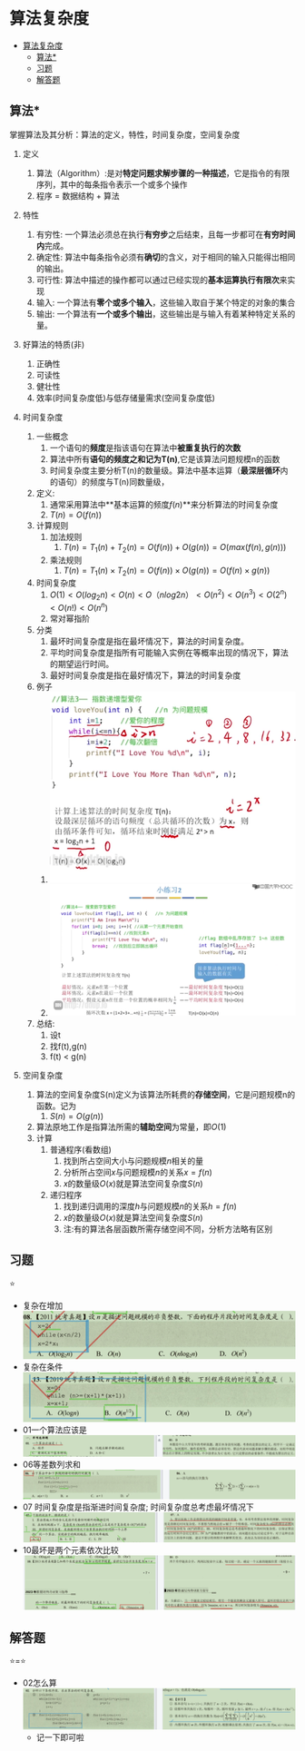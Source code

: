 # 算法复杂度

- [算法复杂度](#算法复杂度)
  - [算法\*](#算法)
  - [习题](#习题)
  - [解答题](#解答题)

## 算法*

掌握算法及其分析：算法的定义，特性，时间复杂度，空间复杂度

1. 定义
   1. 算法（Algorithm）:是对**特定问题求解步骤的一种描述**，它是指令的有限序列，其中的每条指令表示一个或多个操作
   2. 程序 = 数据结构 + 算法

2. 特性
   1. 有穷性: 一个算法必须总在执行**有穷步**之后结束，且每一步都可在**有穷时间内**完成。
   2. 确定性: 算法中每条指令必须有**确切**的含义，对于相同的输入只能得岀相同的输出。
   3. 可行性: 算法中描述的操作都可以通过已经实现的**基本运算执行有限次**来实现
   4. 输入: 一个算法有**零个或多个输入**，这些输入取自于某个特定的对象的集合
   5. 输出: 一个算法有**一个或多个输出**，这些输出是与输入有着某种特定关系的量。

3. 好算法的特质(非)
   1. 正确性
   2. 可读性
   3. 健壮性
   4. 效率(时间复杂度低)与低存储量需求(空间复杂度低)

4. 时间复杂度
   1. 一些概念
      1. 一个语句的**频度**是指该语句在算法中**被重复执行的次数**
      2. 算法中所有**语句的频度之和记为T(n)**,它是该算法问题规模n的函数
      3. 时间复杂度主要分析T(n)的数量级。算法中基本运算（**最深层循环**内的语句）的频度与T(n)同数量级，
   2. 定义:
      1. 通常采用算法中**基本运算的频度$f(n)$**来分析算法的时间复杂度
      2. $T(n) = O(f(n))$
   3. 计算规则
      1. 加法规则
         1. $T(n)=T_1(n)+T_2(n)=O(f(n))+O(g(n))=O(max(f(n),g(n)))$
      2. 乘法规则
         1. $T(n)= T_1(n)×T_2(n)=O(f(n))×O(g(n))= O(f(n)×g(n))$
   4. 时间复杂度
      1. $O(1) < O (log_2n) < O(n) < O（nlog2n）< O (n^2) < O(n^3) < O(2^n) < O(n!) < O(n^n)$
      2. 常对幂指阶
   5. 分类
      1. 最坏时间复杂度是指在最坏情况下，算法的时间复杂度。
      2. 平均时间复杂度是指所有可能输入实例在等概率出现的情况下，算法的期望运行时间。
      3. 最好时间复杂度是指在最好情况下，算法的时间复杂度
   6. 例子
      1. ![20221026214551](https://raw.githubusercontent.com/Logible/Image/main/note_image/20221026214551.png)
      2. ![20221026214736](https://raw.githubusercontent.com/Logible/Image/main/note_image/20221026214736.png)
   7. 总结:
      1. 设t
      2. 找f(t),g(n)
      3. f(t) < g(n)

5. 空间复杂度
   1. 算法的空间复杂度S(n)定义为该算法所耗费的**存储空间**，它是问题规模n的函数。记为
      1. $S(n)=O(g(n))$
   2. 算法原地工作是指算法所需的**辅助空间**为常量，即$O(1)$
   3. 计算
      1. 普通程序(看数组)
         1. 找到所占空间大小与问题规模$n$相关的量
         2. 分析所占空间$x$与问题规模$n$的关系$x=f(n)$
         3. $x$的数量级$O(x)$就是算法空间复杂度$S(n)$
      2. 递归程序
         1. 找到递归调用的深度$h$与问题规模$n$的关系$h=f(n)$
         2. $x$的数量级$O(x)$就是算法空间复杂度$S(n)$
         3. 注:有的算法各层函数所需存储空间不同，分析方法略有区别

## 习题

⭐

- 复杂在增加![20221027215153](https://raw.githubusercontent.com/Logible/Image/main/note_image/20221027215153.png)
- 复杂在条件![20221027215208](https://raw.githubusercontent.com/Logible/Image/main/note_image/20221027215208.png)
- 01一个算法应该是![20221026221305](https://raw.githubusercontent.com/Logible/Image/main/note_image/20221026221305.png)
- 06等差数列求和![20221026221625](https://raw.githubusercontent.com/Logible/Image/main/note_image/20221026221625.png)
- 07 时间复杂度是指渐进时间复杂度; 时间复杂度总考虑最坏情况下![20221026221904](https://raw.githubusercontent.com/Logible/Image/main/note_image/20221026221904.png)
- 10最坏是两个元素依次比较![20221026222103](https://raw.githubusercontent.com/Logible/Image/main/note_image/20221026222103.png)

## 解答题

⭐=⭐

- 02怎么算![20221027215449](https://raw.githubusercontent.com/Logible/Image/main/note_image/20221027215449.png)
  - 记一下即可啦
